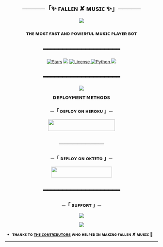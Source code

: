 <h2 align="center">
    ─────「✨ ғᴀʟʟᴇɴ ✘ ᴍᴜsɪᴄ ✨」─────
</h2>

<p align="center">
  <img src="https://telegra.ph/file/3e81d08db1a144c6a2f6b.jpg">
</p>

<h3 align="center">
 ᴛʜᴇ ᴍᴏsᴛ ғᴀsᴛ ᴀɴᴅ ᴩᴏᴡᴇʀғᴜʟ ᴍᴜsɪᴄ ᴩʟᴀʏᴇʀ ʙᴏᴛ
</h3>
<h2 align="center">
━━━━━━━━━━━━━━━━━━━━
</h2>

<p align="center">
<a href="https://github.com/AnonymousR1025/Fallen-Music/stargazers"><img src="https://img.shields.io/github/stars/AnonymousR1025/Fallen-Music?color=black&logo=github&logoColor=black&style=for-the-badge" alt="Stars" /></a>
<a href="https://github.com/AnonymousR1025/Fallen-Music/network/members"> <img src="https://img.shields.io/github/forks/AnonymousR1025/Fallen-Music?color=black&logo=github&logoColor=black&style=for-the-badge" /></a>
<a href="https://github.com/AnonymousR1025/Fallen-Music/blob/master/LICENSE"> <img src="https://img.shields.io/badge/License-MIT-blueviolet?style=for-the-badge" alt="License" /> </a>
<a href="https://www.python.org/"> <img src="https://img.shields.io/badge/Written%20in-Python-skyblue?style=for-the-badge&logo=python" alt="Python" /> </a>
<a href="https://github.com/AnonymousR1025/Fallen-Music/commits/AnonymousR1025"> <img src="https://img.shields.io/github/last-commit/AnonymousR1025/Fallen-Music?color=black&logo=github&logoColor=black&style=for-the-badge" /></a>
</p>

<h2 align="center">
━━━━━━━━━━━━━━━━━━━━
</h2>

<p align="center">
  <img src="https://telegra.ph/file/018fbdef43c96ca2092fc.jpg">
</p>

<p align="center">
<b>𝗗𝗘𝗣𝗟𝗢𝗬𝗠𝗘𝗡𝗧 𝗠𝗘𝗧𝗛𝗢𝗗𝗦</b>
</p>

<h3 align="center">
    ─「 ᴅᴇᴩʟᴏʏ ᴏɴ ʜᴇʀᴏᴋᴜ 」─
</h3>
<p align="center"><a href="https://dashboard.heroku.com/new?template=https://github.com/Rahulsharma45/KSK-Music"> <img src="https://img.shields.io/badge/Deploy%20On%20Heroku-black?style=for-the-badge&logo=heroku" width="220" height="38.45"/></a></p>
<h2 align="center">
──────────
</h2>

<h3 align="center">
    ─「 ᴅᴇᴩʟᴏʏ ᴏɴ ᴏᴋᴛᴇᴛᴏ 」─
</h3>
<p align="center"><a href="https://cloud.okteto.com/deploy?repository=https://github.com/AnonymousR1025/Fallen-Music"><img src="https://img.shields.io/badge/Deploy%20On%20Okteto-informational?style=for-the-badge&logo=Okteto" width="200" height="35.45"/></a></p>

<h2 align="center">
━━━━━━━━━━━━━━━━━━━━
</h2>

<h3 align="center">
    ─「 sᴜᴩᴩᴏʀᴛ 」─
</h3>

<p align="center">
<a href="https://telegram.me/DevilsHeavenMF"><img src="https://img.shields.io/badge/-Support%20Group-blue.svg?style=for-the-badge&logo=Telegram"></a>
</p>
<p align="center">
<a href="https://telegram.me/FallenXBots"><img src="https://img.shields.io/badge/-Support%20Channel-blue.svg?style=for-the-badge&logo=Telegram"></a>
</p>

- **ᴛʜᴀɴᴋꜱ ᴛᴏ [ᴛʜᴇ ᴄᴏɴᴛʀɪʙᴜᴛᴏʀs](https://github.com/AnonymousR1025/Fallen-Music/graphs/contributors) ᴡʜᴏ ʜᴇʟᴩᴇᴅ ɪɴ ᴍᴀᴋɪɴɢ ғᴀʟʟᴇɴ ✘ ᴍᴜsɪᴄ 🖤**

----------------------------------------------------------
